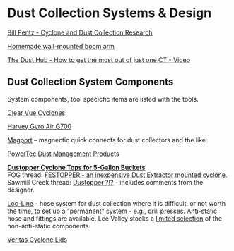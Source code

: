 # Dust Collection Systems & Design

[Bill Pentz - Cyclone and Dust Collection Research](http://billpentz.com/woodworking/cyclone/)

[Homemade wall-mounted boom arm](http://festoolownersgroup.com/festool-jigs-tool-enhancements/homemade-wall0-mounted-boom-arm/)

[The Dust Hub - How to get the most out of just one CT - Video](http://festoolownersgroup.com/festool-jigs-tool-enhancements/the-dust-hub-how-to-get-the-most-out-of-just-one-ct-video/)

## Dust Collection System Components

System components, tool specicfic items are listed with the tools.

[Clear Vue Cyclones](http://www.clearvuecyclones.com/)

[Harvey Gyro Air G700](https://www.harveywoodworking.com/products/g700)

[Magport](https://magport.net) – magnectic quick connects for dust collectors and the like

[PowerTec Dust Management Products](http://powertecproducts.com/dust-management/)

**[Dustopper Cyclone Tops for 5-Gallon Buckets](http://dustopper.com)**  
FOG thread: [FESTOPPER - an inexpensive Dust Extractor mounted cyclone](http://festoolownersgroup.com/festool-jigs-tool-enhancements/festopper-an-inexpensive-dust-extractor-mounted-cyclone/).  
Sawmill Creek thread: [Dustopper ?!?](https://sawmillcreek.org/showthread.php?266218-Dustopper-) - includes comments from the designer.

[Loc-Line](https://www.loc-line.com/products/2-5-vacuum-hose/) - hose system for dust collection where it is difficult, or not worth the time, to set up a "permanent" system - e.g., drill presses. Anti-static hose and fittings are available. Lee Valley stocks a [limited selection](http://www.leevalley.com/US/wood/page.aspx?cat=1,42401,62604&p=58751) of the non-anti-static components.

[Veritas Cyclone Lids](http://www.leevalley.com/en/wood/page.aspx?p=30282) 
